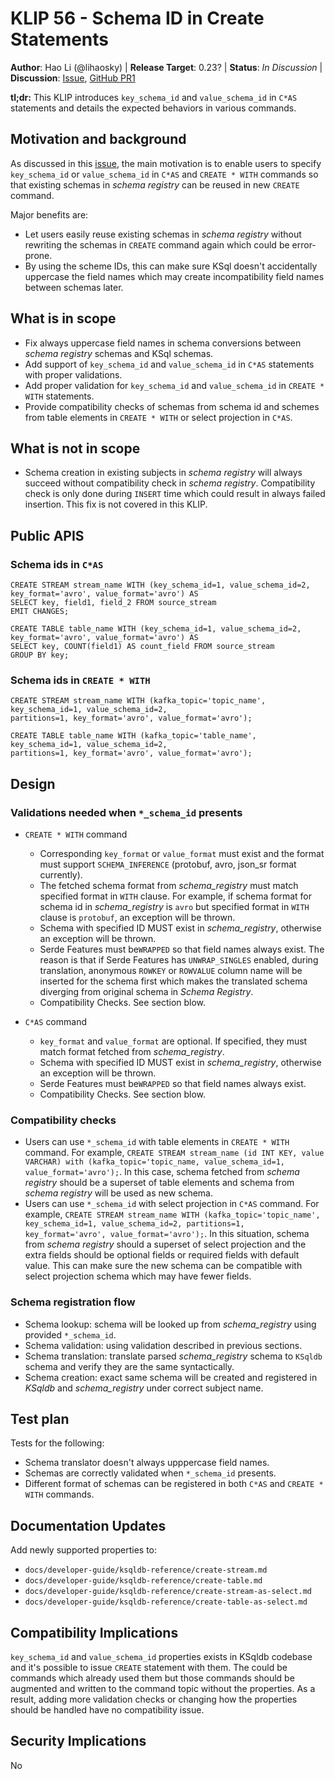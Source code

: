 # KLIP 56 - Schema ID in Create Statements

**Author**: Hao Li (@lihaosky) | 
**Release Target**: 0.23? | 
**Status**: _In Discussion_ | 
**Discussion**: [Issue](https://github.com/confluentinc/ksql/issues/3634), [GitHub PR1](https://github.com/confluentinc/ksql/pull/8177)

**tl;dr:** This KLIP introduces `key_schema_id` and `value_schema_id` in `C*AS` statements and details the expected behaviors in various commands.

## Motivation and background

As discussed in this [issue](https://github.com/confluentinc/ksql/issues/3634), the main motivation is to enable users to specify `key_schema_id` or `value_schema_id` in `C*AS` and `CREATE * WITH` commands so that existing schemas in _schema registry_ can be reused in new `CREATE` command.

Major benefits are:
* Let users easily reuse existing schemas in _schema registry_ without rewriting the schemas in `CREATE` command again which could be error-prone.
* By using the scheme IDs, this can make sure KSql doesn't accidentally uppercase the field names which may create incompatibility field names between schemas later.

## What is in scope
* Fix always uppercase field names in schema conversions between _schema registry_ schemas and KSql schemas.
* Add support of `key_schema_id` and `value_schema_id` in `C*AS` statements with proper validations.
* Add proper validation for `key_schema_id` and `value_schema_id` in `CREATE * WITH` statements.
* Provide compatibility checks of schemas from schema id and schemes from table elements in `CREATE * WITH` or select projection in `C*AS`.

## What is not in scope
* Schema creation in existing subjects in _schema registry_ will always succeed without compatibility check in _schema registry_. Compatibility check is only done during `INSERT` time which could result in always failed insertion. This fix is not covered in this KLIP.

## Public APIS
### Schema ids in `C*AS`
```roomsql
CREATE STREAM stream_name WITH (key_schema_id=1, value_schema_id=2, key_format='avro', value_format='avro') AS 
SELECT key, field1, field_2 FROM source_stream
EMIT CHANGES;
```
```roomsql
CREATE TABLE table_name WITH (key_schema_id=1, value_schema_id=2, key_format='avro', value_format='avro') AS 
SELECT key, COUNT(field1) AS count_field FROM source_stream
GROUP BY key;
```

### Schema ids in `CREATE * WITH`
```roomsql
CREATE STREAM stream_name WITH (kafka_topic='topic_name', key_schema_id=1, value_schema_id=2, 
partitions=1, key_format='avro', value_format='avro');
```
```roomsql
CREATE TABLE table_name WITH (kafka_topic='table_name', key_schema_id=1, value_schema_id=2, 
partitions=1, key_format='avro', value_format='avro');
```

## Design
### Validations needed when `*_schema_id` presents
* `CREATE * WITH` command
  * Corresponding `key_format` or `value_format` must exist and the format must support `SCHEMA_INFERENCE` (protobuf, avro, json_sr format currently).
  * The fetched schema format from _schema_registry_ must match specified format in `WITH` clause. For example, if schema format for schema id in _schema_registry_ is `avro` but specified format in `WITH` clause is `protobuf`, an exception will be thrown.
  * Schema with specified ID MUST exist in _schema_registry_, otherwise an exception will be thrown.
  * Serde Features must be`WRAPPED` so that field names always exist. The reason is that if Serde Features has `UNWRAP_SINGLES` enabled, during translation, anonymous `ROWKEY` or `ROWVALUE` column name will be inserted for the schema first which makes the translated schema diverging from original schema in _Schema Registry_.
  * Compatibility Checks. See section blow.

* `C*AS` command
  * `key_format` and `value_format` are optional. If specified, they must match format fetched from _schema_registry_.
  * Schema with specified ID MUST exist in _schema_registry_, otherwise an exception will be thrown.
  * Serde Features must be`WRAPPED` so that field names always exist.
  * Compatibility Checks. See section blow.

### Compatibility checks
* Users can use `*_schema_id` with table elements in `CREATE * WITH` command. For example, `CREATE STREAM stream_name (id INT KEY, value VARCHAR) with (kafka_topic='topic_name, value_schema_id=1, value_format='avro');`. In this case, schema fetched from _schema registry_ should be a superset of table elements and schema from _schema registry_ will be used as new schema.
* Users can use `*_schema_id` with select projection in `C*AS` command. For example, `CREATE STREAM stream_name WITH (kafka_topic='topic_name', key_schema_id=1, value_schema_id=2,
  partitions=1, key_format='avro', value_format='avro');`. In this situation, schema from _schema registry_ should a superset of select projection and the extra fields should be optional fields or required fields with default value. This can make sure the new schema can be compatible with select projection schema which may have fewer fields.

### Schema registration flow
* Schema lookup: schema will be looked up from _schema_registry_ using provided `*_schema_id`.
* Schema validation: using validation described in previous sections.
* Schema translation: translate parsed _schema_registry_ schema to `KSqldb` schema and verify they are the same syntactically.
* Schema creation: exact same schema will be created and registered in _KSqldb_ and _schema_registry_ under correct subject name.


## Test plan
Tests for the following:
* Schema translator doesn't always upppercase field names.
* Schemas are correctly validated when `*_schema_id` presents.
* Different format of schemas can be registered in both `C*AS` and `CREATE * WITH` commands.
 

## Documentation Updates
Add newly supported properties to:
* `docs/developer-guide/ksqldb-reference/create-stream.md`
* `docs/developer-guide/ksqldb-reference/create-table.md`
* `docs/developer-guide/ksqldb-reference/create-stream-as-select.md`
* `docs/developer-guide/ksqldb-reference/create-table-as-select.md`

## Compatibility Implications
`key_schema_id` and `value_schema_id` properties exists in KSqldb codebase and it's possible to issue `CREATE` statement with them. The could be commands which already used them but those commands should be augmented and written to the command topic without the properties. As a result, adding more validation checks or changing how the properties should be handled have no compatibility issue.

## Security Implications
No


